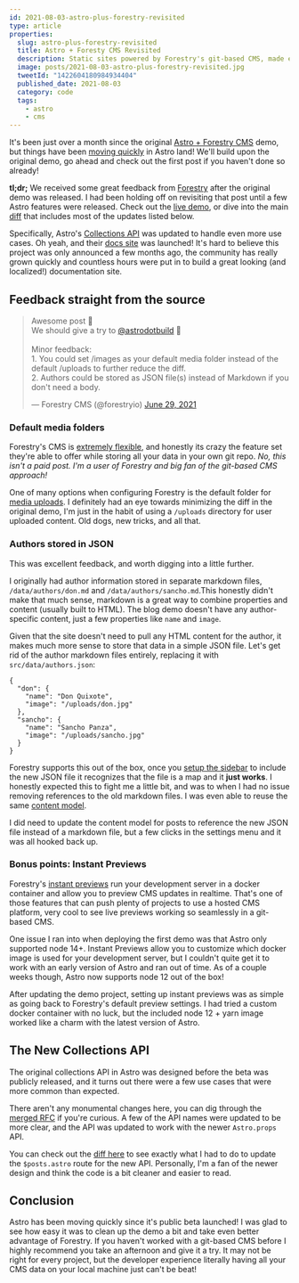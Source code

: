```yaml
---
id: 2021-08-03-astro-plus-forestry-revisited
type: article
properties:
  slug: astro-plus-forestry-revisited
  title: Astro + Foresty CMS Revisited
  description: Static sites powered by Forestry's git-based CMS, made even easier.
  image: posts/2021-08-03-astro-plus-forestry-revisited.jpg
  tweetId: "1422604180984934404"
  published_date: 2021-08-03
  category: code
  tags:
    - astro
    - cms
---
```


It's been just over a month since the original [Astro + Forestry CMS](/blog/astro-plus-forestry) demo, but things have been [moving quickly](https://github.com/snowpackjs/astro/blob/main/packages/astro/CHANGELOG.md) in Astro land! We'll build upon the original demo, go ahead and check out the first post if you haven't done so already!

**tl;dr;** We received some great feedback from [Forestry](https://twitter.com/forestryio) after the original demo was released. I had been holding off on revisiting that post until a few Astro features were released. Check out the [live demo](https://demo-astro-forestry.netlify.app), or dive into the main [diff](https://github.com/Navillus-BV/demo-astro-forestry/commit/8660fb54988390b3a27d65a3abfe784725d789df) that includes most of the updates listed below.

Specifically, Astro's [Collections API](https://docs.astro.build/core-concepts/collections) was updated to handle even more use cases. Oh yeah, and their [docs site](https://docs.astro.build/) was launched! It's hard to believe this project was only announced a few months ago, the community has really grown quickly and countless hours were put in to build a great looking (and localized!) documentation site.

## Feedback straight from the source

<blockquote class="twitter-tweet"><p lang="en" dir="ltr">Awesome post 👏<br>We should give a try to <a href="https://twitter.com/astrodotbuild?ref_src=twsrc%5Etfw">@astrodotbuild</a> 🚀<br><br>Minor feedback:<br>1. You could set /images as your default media folder instead of the default /uploads to further reduce the diff. <br>2. Authors could be stored as JSON file(s) instead of Markdown if you don&#39;t need a body.</p>&mdash; Forestry CMS (@forestryio) <a href="https://twitter.com/forestryio/status/1409905329845030916?ref_src=twsrc%5Etfw">June 29, 2021</a></blockquote> <script async src="https://platform.twitter.com/widgets.js" charset="utf-8"></script>

### Default media folders

Forestry's CMS is [extremely flexible](https://forestry.io/docs/quickstart/configure-cms/), and honestly its crazy the feature set they're able to offer while storing all your data in your own git repo. _No, this isn't a paid post. I'm a user of Forestry and big fan of the git-based CMS approach!_

One of many options when configuring Forestry is the default folder for [media uploads](https://forestry.io/docs/quickstart/configure-cms/#media-settings-examples). I definitely had an eye towards minimizing the diff in the original demo, I'm just in the habit of using a `/uploads` directory for user uploaded content. Old dogs, new tricks, and all that.

### Authors stored in JSON

This was excellent feedback, and worth digging into a little further.

I originally had author information stored in separate markdown files, `/data/authors/don.md` and `/data/authors/sancho.md`.This honestly didn't make that much sense, markdown is a great way to combine properties and content (usually built to HTML). The blog demo doesn't have any author-specific content, just a few properties like `name` and `image`.

Given that the site doesn't need to pull any HTML content for the author, it makes much more sense to store that data in a simple JSON file. Let's get rid of the author markdown files entirely, replacing it with `src/data/authors.json`:

```
{
  "don": {
    "name": "Don Quixote",
    "image": "/uploads/don.jpg"
  },
  "sancho": {
    "name": "Sancho Panza",
    "image": "/uploads/sancho.jpg"
  }
}
```

Forestry supports this out of the box, once you [setup the sidebar](https://forestry.io/docs/quickstart/configure-cms/#setting-up-sidebar-content-sections) to include the new JSON file it recognizes that the file is a map and it **just works**. I honestly expected this to fight me a little bit, and was to when I had no issue removing references to the old markdown files. I was even able to reuse the same [content model](https://forestry.io/docs/quickstart/configure-cms/#content-modeling).

I did need to update the content model for posts to reference the new JSON file instead of a markdown file, but a few clicks in the settings menu and it was all hooked back up.

### Bonus points: Instant Previews

Forestry's [instant previews](https://forestry.io/docs/previews/instant-previews/) run your development server in a docker container and allow you to preview CMS updates in realtime. That's one of those features that can push plenty of projects to use a hosted CMS platform, very cool to see live previews working so seamlessly in a git-based CMS.

One issue I ran into when deploying the first demo was that Astro only supported node 14+. Instant Previews allow you to customize which docker image is used for your development server, but I couldn't quite get it to work with an early version of Astro and ran out of time. As of a couple weeks though, Astro now supports node 12 out of the box!

After updating the demo project, setting up instant previews was as simple as going back to Forestry's default preview settings. I had tried a custom docker container with no luck, but the included node 12 + yarn image worked like a charm with the latest version of Astro.

## The New Collections API

The original collections API in Astro was designed before the beta was publicly released, and it turns out there were a few use cases that were more common than expected.

There aren't any monumental changes here, you can dig through the [merged RFC](https://github.com/snowpackjs/astro/pull/703) if you're curious. A few of the API names were updated to be more clear, and the API was updated to work with the newer `Astro.props` API.

You can check out the [diff here](https://github.com/Navillus-BV/demo-astro-forestry/commit/8660fb54988390b3a27d65a3abfe784725d789df#diff-a12b9a8302a65aacc7f592f6058bbc7b2eebcc2509a70ec64f182a67c9d54e45L3) to see exactly what I had to do to update the `$posts.astro` route for the new API. Personally, I'm a fan of the newer design and think the code is a bit cleaner and easier to read.

## Conclusion

Astro has been moving quickly since it's public beta launched! I was glad to see how easy it was to clean up the demo a bit and take even better advantage of Forestry. If you haven't worked with a git-based CMS before I highly recommend you take an afternoon and give it a try. It may not be right for every project, but the developer experience literally having all your CMS data on your local machine just can't be beat!
